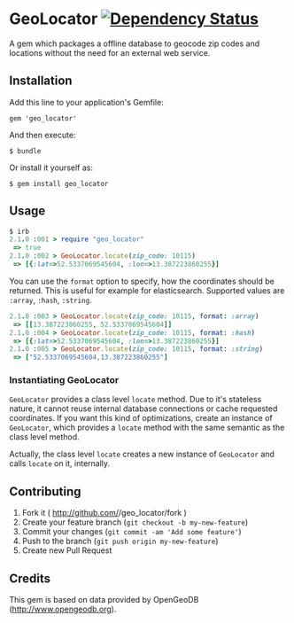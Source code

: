 # GeoLocator [![Dependency Status](https://gemnasium.com/msievers/geo_locator.svg)](https://gemnasium.com/msievers/geo_locator)

A gem which packages a offline database to geocode zip codes and locations without the need for an external web service.

## Installation

Add this line to your application's Gemfile:

    gem 'geo_locator'

And then execute:

    $ bundle

Or install it yourself as:

    $ gem install geo_locator

## Usage

```ruby
$ irb
2.1.0 :001 > require "geo_locator"
 => true
2.1.0 :002 > GeoLocator.locate(zip_code: 10115)
 => [{:lat=>52.5337069545604, :lon=>13.387223860255}]
```

You can use the `format` option to specify, how the coordinates should be returned. This is useful for example for elasticsearch. Supported values are `:array`, `:hash`, `:string`.

```ruby
2.1.0 :003 > GeoLocator.locate(zip_code: 10115, format: :array)
 => [[13.387223860255, 52.5337069545604]]
2.1.0 :004 > GeoLocator.locate(zip_code: 10115, format: :hash)
 => [{:lat=>52.5337069545604, :lon=>13.387223860255}]
2.1.0 :005 > GeoLocator.locate(zip_code: 10115, format: :string)
 => ["52.5337069545604,13.387223860255"]
```

### Instantiating GeoLocator

`GeoLocator` provides a class level `locate` method. Due to it's stateless nature, it cannot reuse internal database connections or cache requested coordinates. If you want this kind of optimizations, create an instance of `GeoLocator`, which provides a `locate` method with the same semantic as the class level method.

Actually, the class level `locate` creates a new instance of `GeoLocator` and calls `locate` on it, internally.

## Contributing

1. Fork it ( http://github.com/<my-github-username>/geo_locator/fork )
2. Create your feature branch (`git checkout -b my-new-feature`)
3. Commit your changes (`git commit -am 'Add some feature'`)
4. Push to the branch (`git push origin my-new-feature`)
5. Create new Pull Request

## Credits

This gem is based on data provided by OpenGeoDB (http://www.opengeodb.org).
